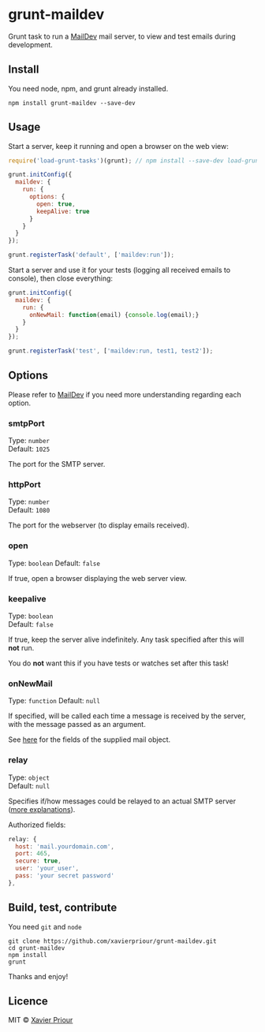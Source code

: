 # grunt-maildev
Grunt task to run a [MailDev](https://github.com/djfarrelly/MailDev)
mail server, to view and test emails during development.

## Install
You need node, npm, and grunt already installed.

```
npm install grunt-maildev --save-dev
```

## Usage

Start a server, keep it running and open a browser on the web view:
```javascript
require('load-grunt-tasks')(grunt); // npm install --save-dev load-grunt-tasks

grunt.initConfig({
  maildev: {
    run: {
      options: {
        open: true,
        keepAlive: true
      }
    }
  }
});

grunt.registerTask('default', ['maildev:run']);
```


Start a server and use it for your tests (logging all received emails to console),
then close everything:
```javascript
grunt.initConfig({
  maildev: {
    run: {
      onNewMail: function(email) {console.log(email);}
    }
  }
});

grunt.registerTask('test', ['maildev:run, test1, test2']);
```


## Options

Please refer to [MailDev](https://github.com/djfarrelly/MailDev)
if you need more understanding regarding each option.

### smtpPort

Type: `number`  
Default: `1025`

The port for the SMTP server.

### httpPort

Type: `number`  
Default: `1080`

The port for the webserver (to display emails received).

### open

Type: `boolean` 
Default: `false`

If true, open a browser displaying the web server view.

### keepalive

Type: `boolean`  
Default: `false`

If true, keep the server alive indefinitely.
Any task specified after this will **not** run.

You do **not** want this if you have tests or watches set after this task! 

### onNewMail

Type: `function`
Default: `null`

If specified, will be called each time a message is received by the server,
with the message passed as an argument.

See [here](https://github.com/djfarrelly/MailDev/blob/master/docs/rest.md#example-email-response)
for the fields of the supplied mail object.

### relay

Type: `object`  
Default: `null`

Specifies if/how messages could be relayed to an actual SMTP server
([more explanations](https://github.com/djfarrelly/MailDev#outgoing-email)).

Authorized fields:

```javascript
relay: {
  host: 'mail.yourdomain.com',
  port: 465,
  secure: true,
  user: 'your_user',
  pass: 'your secret password'
},
```


## Build, test, contribute
You need `git` and `node`

```
git clone https://github.com/xavierpriour/grunt-maildev.git
cd grunt-maildev
npm install
grunt
```

Thanks and enjoy!


## Licence

MIT © [Xavier Priour](https://github.com/xavierpriour)